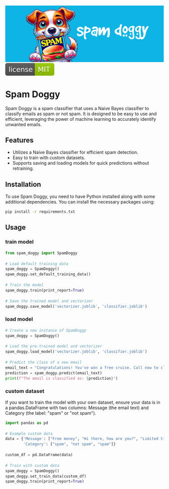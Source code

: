 ![banner](https://raw.githubusercontent.com/teixeirazeus/Spam-Doggy/main/readme_assets/banner.png)
![License](https://raw.githubusercontent.com/teixeirazeus/Spam-Doggy/dbd4392b71abfbd0b4b717256d1fcb71c1b7dec6/readme_assets/mit.svg)

# Spam Doggy
Spam Doggy is a spam classifier that uses a Naive Bayes classifier to classify emails as spam or not spam. It is designed to be easy to use and efficient, leveraging the power of machine learning to accurately identify unwanted emails.

## Features
- Utilizes a Naive Bayes classifier for efficient spam detection.
- Easy to train with custom datasets.
- Supports saving and loading models for quick predictions without retraining.

## Installation
To use Spam Doggy, you need to have Python installed along with some additional dependencies. You can install the necessary packages using:

```bash
pip install -r requirements.txt
```

## Usage

### train model
```python
from spam_doggy import SpamDoggy

# Load default training data
spam_doggy = SpamDoggy()
spam_doggy.set_default_training_data()

# Train the model
spam_doggy.train(print_report=True)

# Save the trained model and vectorizer
spam_doggy.save_model('vectorizer.joblib', 'classifier.joblib')
```

### load model
```python
# Create a new instance of SpamDoggy
spam_doggy = SpamDoggy()

# Load the pre-trained model and vectorizer
spam_doggy.load_model('vectorizer.joblib', 'classifier.joblib')

# Predict the class of a new email
email_text = "Congratulations! You've won a free cruise. Call now to claim your prize."
prediction = spam_doggy.predict(email_text)
print(f"The email is classified as: {prediction}")
```

### custom dataset
If you want to train the model with your own dataset, ensure your data is in a pandas.DataFrame with two columns: Message (the email text) and Category (the label: "spam" or "not spam").


```python
import pandas as pd

# Example custom data
data = {'Message': ["Free money", "Hi there, how are you?", "Limited time offer!"],
        'Category': ["spam", "not spam", "spam"]}

custom_df = pd.DataFrame(data)

# Train with custom data
spam_doggy = SpamDoggy()
spam_doggy.set_train_data(custom_df)
spam_doggy.train(print_report=True)
```